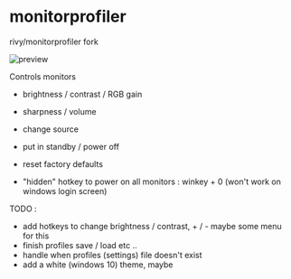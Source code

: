 # monitorprofiler
rivy/monitorprofiler fork

![preview](https://raw.githubusercontent.com/r4dius/monitorprofiler/master/preview.png)

Controls monitors
- brightness / contrast / RGB gain
- sharpness / volume
- change source
- put in standby / power off
- reset factory defaults

- "hidden" hotkey to power on all monitors : winkey + 0 (won't work on windows login screen)

TODO : 
- add hotkeys to change brightness / contrast, + / -
maybe some menu for this
- finish profiles save / load etc ..
- handle when profiles (settings) file doesn't exist
- add a white (windows 10) theme, maybe